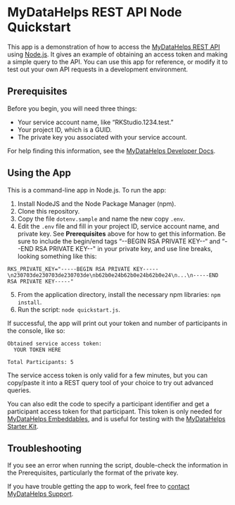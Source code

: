 
# MyDataHelps REST API Node Quickstart

This app is a demonstration of how to access the [MyDataHelps REST API](https://developer.mydatahelps.org/) using [Node.js](https://nodejs.org/en/). It gives an example of obtaining an access token and making a simple query to the API. You can use this app for reference, or modify it to test out your own API requests in a development environment.

## Prerequisites

Before you begin, you will need three things:

* Your service account name, like “RKStudio.1234.test.”
* Your project ID, which is a GUID.
* The private key you associated with your service account.

For help finding this information, see the [MyDataHelps Developer Docs](https://developer.mydatahelps.org/api/quickstart.html).

## Using the App

This is a command-line app in Node.js. To run the app:

1. Install NodeJS and the Node Package Manager (npm).
2. Clone this repository.
3. Copy the file `dotenv.sample` and name the new copy `.env`.
4. Edit the `.env` file and fill in your project ID, service account name, and private key. See **Prerequisites** above for how to get this information. Be sure to include the begin/end tags “--BEGIN RSA PRIVATE KEY--“ and “--END RSA PRIVATE KEY--" in your private key, and use line breaks, looking something like this:

```
RKS_PRIVATE_KEY="-----BEGIN RSA PRIVATE KEY-----\n230703de230703de230703de\nb62b0e24b62b0e24b62b0e24\n...\n-----END RSA PRIVATE KEY-----"
```

5. From the application directory, install the necessary npm libraries: `npm install`.
6. Run the script: `node quickstart.js`.

If successful, the app will print out your token and number of participants in the console, like so:

```
Obtained service access token:
  YOUR TOKEN HERE

Total Participants: 5
```

The service access token is only valid for a few minutes, but you can copy/paste it into a REST query tool of your choice to try out advanced queries.

You can also edit the code to specify a participant identifier and get a participant access token for that participant. This token is only needed for [MyDataHelps Embeddables](https://developer.mydatahelps.org/embeddables), and is useful for testing with the [MyDataHelps Starter Kit](https://github.com/CareEvolution/MyDataHelpsStarterKit). 

## Troubleshooting

If you see an error when running the script, double-check the information in the Prerequisites, particularly the format of the private key.

If you have trouble getting the app to work, feel free to [contact MyDataHelps Support](https://developer.mydatahelps.org/help.html).
